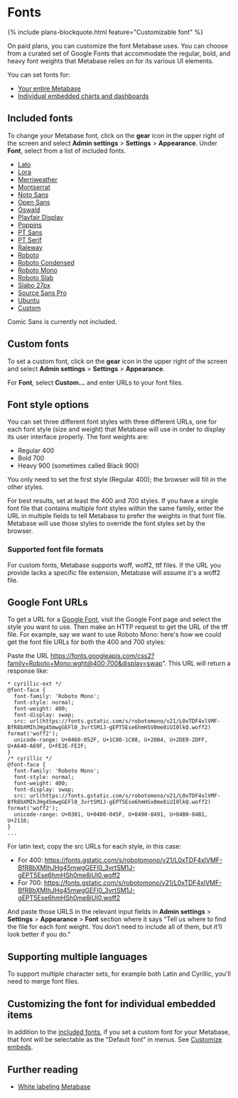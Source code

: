 # Fonts

{% include plans-blockquote.html feature="Customizable font" %}

On paid plans, you can customize the font Metabase uses. You can choose from a curated set of Google Fonts that accommodate the regular, bold, and heavy font weights that Metabase relies on for its various UI elements.

You can set fonts for:

- [Your entire Metabase](../enterprise-guide/whitelabeling.md)
- [Individual embedded charts and dashboards](#customizing-the-font-for-individual-embedded-items)

## Included fonts

To change your Metabase font, click on the **gear** icon in the upper right of the screen and select **Admin settings** > **Settings** > **Appearance**. Under **Font**, select from a list of included fonts.

- [Lato](https://fonts.google.com/specimen/Lato)
- [Lora](https://fonts.google.com/specimen/Lora)
- [Merriweather](https://fonts.google.com/specimen/Merriweather)
- [Montserrat](https://fonts.google.com/specimen/Montserrat)
- [Noto Sans](https://fonts.google.com/specimen/Noto+Sans)
- [Open Sans](https://fonts.google.com/specimen/Open+Sans)
- [Oswald](https://fonts.google.com/specimen/Oswald)
- [Playfair Display](https://fonts.google.com/specimen/Playfair+Display)
- [Poppins](https://fonts.google.com/specimen/Poppins)
- [PT Sans](https://fonts.google.com/specimen/PT+Sans)
- [PT Serif](https://fonts.google.com/specimen/PT+Serif)
- [Raleway](https://fonts.google.com/specimen/Raleway)
- [Roboto](https://fonts.google.com/specimen/Roboto)
- [Roboto Condensed](https://fonts.google.com/specimen/Roboto+Condensed)
- [Roboto Mono](https://fonts.google.com/specimen/Roboto+Mono)
- [Roboto Slab](https://fonts.google.com/specimen/Roboto+Slab)
- [Slabo 27px](https://fonts.google.com/specimen/Slabo+27px)
- [Source Sans Pro](https://fonts.google.com/specimen/Source+Sans+Pro)
- [Ubuntu](https://fonts.google.com/specimen/Ubuntu)
- [Custom](#custom-fonts)

Comic Sans is currently not included.

## Custom fonts

To set a custom font, click on the **gear** icon in the upper right of the screen and select **Admin settings** > **Settings** > **Appearance**.

For **Font**, select **Custom...** and enter URLs to your font files.

## Font style options

You can set three different font styles with three different URLs, one for each font style (size and weight) that Metabase will use in order to display its user interface properly. The font weights are:

- Regular 400
- Bold 700
- Heavy 900 (sometimes called Black 900)

You only need to set the first style (Regular 400); the browser will fill in the other styles.

For best results, set at least the 400 and 700 styles. If you have a single font file that contains multiple font styles within the same family, enter the URL in multiple fields to tell Metabase to prefer the weights in that font file. Metabase will use those styles to override the font styles set by the browser.

### Supported font file formats

For custom fonts, Metabase supports woff, woff2, ttf files. If the URL you provide lacks a specific file extension, Metabase will assume it's a woff2 file.

## Google Font URLs

To get a URL for a [Google Font](https://fonts.google.com/), visit the Google Font page and select the style you want to use. Then make an HTTP request to get the URL of the tff file. For example, say we want to use Roboto Mono: here's how we could get the font file URLs for both the 400 and 700 styles:

Paste the URL https://fonts.googleapis.com/css2?family=Roboto+Mono:wght@400;700&display=swap". This URL will return a response like:

```
* cyrillic-ext */
@font-face {
  font-family: 'Roboto Mono';
  font-style: normal;
  font-weight: 400;
  font-display: swap;
  src: url(https://fonts.gstatic.com/s/robotomono/v21/L0xTDF4xlVMF-BfR8bXMIhJHg45mwgGEFl0_3vrtSM1J-gEPT5Ese6hmHSV0me8iUI0lkQ.woff2) format('woff2');
  unicode-range: U+0460-052F, U+1C80-1C88, U+20B4, U+2DE0-2DFF, U+A640-A69F, U+FE2E-FE2F;
}
/* cyrillic */
@font-face {
  font-family: 'Roboto Mono';
  font-style: normal;
  font-weight: 400;
  font-display: swap;
  src: url(https://fonts.gstatic.com/s/robotomono/v21/L0xTDF4xlVMF-BfR8bXMIhJHg45mwgGEFl0_3vrtSM1J-gEPT5Ese6hmHSx0me8iUI0lkQ.woff2) format('woff2');
  unicode-range: U+0301, U+0400-045F, U+0490-0491, U+04B0-04B1, U+2116;
}
...
```

For latin text, copy the src URLs for each style, in this case:

- For 400: https://fonts.gstatic.com/s/robotomono/v21/L0xTDF4xlVMF-BfR8bXMIhJHg45mwgGEFl0_3vrtSM1J-gEPT5Ese6hmHSh0me8iUI0.woff2
- For 700: https://fonts.gstatic.com/s/robotomono/v21/L0xTDF4xlVMF-BfR8bXMIhJHg45mwgGEFl0_3vrtSM1J-gEPT5Ese6hmHSh0me8iUI0.woff2


And paste those URLS in the relevant input fields in **Admin settings** > **Settings** > **Appearance** > **Font** section where it says "Tell us where to find the file for each font weight. You don’t need to include all of them, but it’ll look better if you do."

## Supporting multiple languages

To support multiple character sets, for example both Latin and Cyrillic, you'll need to merge font files.

## Customizing the font for individual embedded items

In addition to the [included fonts](#included-fonts), if you set a custom font for your Metabase, that font will be selectable as the "Default font" in menus. See [Customize embeds](../administration-guide/customize-embeds.md).

## Further reading

- [White labeling Metabase](../enterprise-guide/whitelabeling.md)



